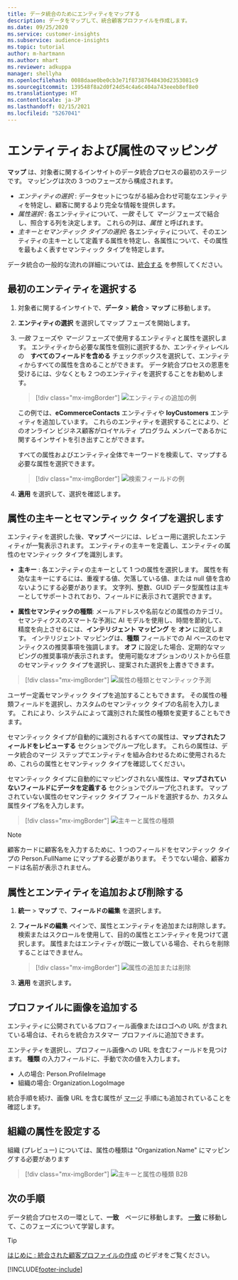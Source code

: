 ```yaml
---
title: データ統合のためにエンティティをマップする
description: データをマップして、統合顧客プロファイルを作成します。
ms.date: 09/25/2020
ms.service: customer-insights
ms.subservice: audience-insights
ms.topic: tutorial
author: m-hartmann
ms.author: mhart
ms.reviewer: adkuppa
manager: shellyha
ms.openlocfilehash: 0088daae0be0cb3e71f87387648430d2353081c9
ms.sourcegitcommit: 139548f8a2d0f24d54c4a6c404a743eeeb8ef8e0
ms.translationtype: HT
ms.contentlocale: ja-JP
ms.lasthandoff: 02/15/2021
ms.locfileid: "5267041"
---
```

# <a name="map-entities-and-attributes"></a>エンティティおよび属性のマッピング

**マップ** は、対象者に関するインサイトのデータ統合プロセスの最初のステージです。 マッピングは次の 3 つのフェーズから構成されます。

- *エンティティの選択* : データセットにつながる組み合わせ可能なエンティティを特定し、顧客に関するより完全な情報を提供します。
- *属性選択* : 各エンティティについて、*一致* そして *マージ* フェーズで結合し、照合する列を決定します。 これらの列は、*属性* と呼ばれます。
- *主キーとセマンティック タイプの選択*: 各エンティティについて、そのエンティティの主キーとして定義する属性を特定し、各属性について、その属性を最もよく表すセマンティック タイプを特定します。

データ統合の一般的な流れの詳細については、[統合する](data-unification.md) を参照してください。

## <a name="select-the-first-entities"></a>最初のエンティティを選択する

1. 対象者に関するインサイトで、**データ** > **統合** > **マップ** に移動します。

2. **エンティティの選択** を選択してマップ フェーズを開始します。

3. *一致* フェーズや *マージ* フェーズで使用するエンティティと属性を選択します。 エンティティから必要な属性を個別に選択するか、エンティティレベルの　**すべてのフィールドを含める** チェックボックスを選択して、エンティティからすべての属性を含めることができます。 データ統合プロセスの恩恵を受けるには、少なくとも 2 つのエンティティを選択することをお勧めします。

   > [!div class="mx-imgBorder"]
   > ![エンティティの追加の例](media/data-manager-configure-map-add-entities-example.png "エンティティの追加の例")

   この例では、**eCommerceContacts** エンティティや **loyCustomers** エンティティを追加しています。 これらのエンティティを選択することにより、どのオンライン ビジネス顧客がロイヤルティ プログラム メンバーであるかに関するインサイトを引き出すことができます。
   
   すべての属性およびエンティティ全体でキーワードを検索して、マップする必要な属性を選択できます。
   
     > [!div class="mx-imgBorder"]
   > ![検索フィールドの例](media/data-manager-configure-map-search-fields-example.png "検索フィールドの例")

4. **適用** を選択して、選択を確認します。

## <a name="select-primary-key-and-semantic-type-for-attributes"></a>属性の主キーとセマンティック タイプを選択します

エンティティを選択した後、**マップ** ページには、レビュー用に選択したエンティティが一覧表示されます。 エンティティの主キーを定義し、エンティティの属性のセマンティック タイプを識別します。

- **主キー** : 各エンティティの主キーとして 1 つの属性を選択します。 属性を有効な主キーにするには、重複する値、欠落している値、または null 値を含めないようにする必要があります。 文字列、整数、GUID データ型属性は主キーとしてサポートされており、フィールドに表示されて選択できます。

- **属性セマンティックの種類**: メールアドレスや名前などの属性のカテゴリ。 セマンティクスのスマートな予測に AI モデルを使用し、時間を節約して、精度を向上させるには、**インテリジェント マッピング** を **オン** に設定します。 インテリジェント マッピングは、**種類** フィールドでの AI ベースのセマンティクスの推奨事項を強調します。 **オフ** に設定した場合、定期的なマッピングの推奨事項が表示されます。 使用可能なオプションのリストから任意のセマンティック タイプを選択し、提案された選択を上書きできます。

> [!div class="mx-imgBorder"]
> ![属性の種類とセマンティック予測](media/data-manager-configure-map-add-attributes-semantic-prediction.png "属性の種類とセマンティック予測")

ユーザー定義セマンティック タイプを追加することもできます。 その属性の種類フィールドを選択し、カスタムのセマンティック タイプの名前を入力します。 これにより、システムによって識別された属性の種類を変更することもできます。

セマンティック タイプが自動的に識別されるすべての属性は、**マップされたフィールドをレビューする** セクションでグループ化します。 これらの属性は、データ統合のマージ ステップでエンティティを組み合わせるために使用されるため、これらの属性とセマンティック タイプを確認してください。

セマンティック タイプに自動的にマッピングされない属性は、**マップされていないフィールドにデータを定義する** セクションでグループ化されます。 マップされていない属性のセマンティック タイプ フィールドを選択するか、カスタム属性タイプ名を入力します。

> [!div class="mx-imgBorder"]
> ![主キーと属性の種類](media/data-manager-configure-map-add-attributes.png "主キーと属性の種類")

> [!NOTE]
> 顧客カードに顧客名を入力するために、1 つのフィールドをセマンティック タイプの Person.FullName にマップする必要があります。 そうでない場合、顧客カードは名前が表示されません。 

## <a name="add-and-remove-attributes-and-entities"></a>属性とエンティティを追加および削除する

1. **統一** > **マップ** で、**フィールドの編集** を選択します。

2. **フィールドの編集** ペインで、属性とエンティティを追加または削除します。 検索またはスクロールを使用して、目的の属性とエンティティを見つけて選択します。 属性またはエンティティが既に一致している場合、それらを削除することはできません。

   > [!div class="mx-imgBorder"]
   > ![属性の追加または削除](media/configure-data-map-edit.png "属性の追加または削除")

3. **適用** を選択します。

## <a name="add-images-to-profiles"></a>プロファイルに画像を追加する

エンティティに公開されているプロフィール画像またはロゴへの URL が含まれている場合は、それらを統合カスタマー プロファイルに追加できます。

エンティティを選択し、プロフィール画像への URL を含むフィールドを見つけます。 **種類** の入力フィールドに、手動で次の値を入力します。 
- 人の場合: Person.ProfileImage
- 組織の場合: Organization.LogoImage

統合手順を続け、画像 URL を含む属性が [マージ](merge-entities.md) 手順にも追加されていることを確認します。

## <a name="set-attributes-for-organizations"></a>組織の属性を設定する

組織 (プレビュー) については、属性の種類は "Organization.Name" にマッピングする必要があります
> [!div class="mx-imgBorder"]
> ![主キーと属性の種類 B2B](media/configure-data-map-edit-b2b.png "主キーと属性の種類 B2B")

## <a name="next-step"></a>次の手順

データ統合プロセスの一環として、**一致**　ページに移動します。 [**一致**](match-entities.md) に移動して、このフェーズについて学習します。

> [!TIP]
> [はじめに : 統合された顧客プロファイルの作成](https://youtu.be/oBfGEhucAxs) のビデオをご覧ください。


[!INCLUDE[footer-include](../includes/footer-banner.md)]